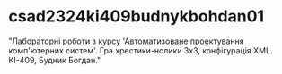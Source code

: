 # csad2324ki409budnykbohdan01
"Лабораторні роботи з курсу 'Автоматизоване проектування комп'ютерних систем'. Гра хрестики-нолики 3x3, конфігурація XML. КІ-409, Будник Богдан."
